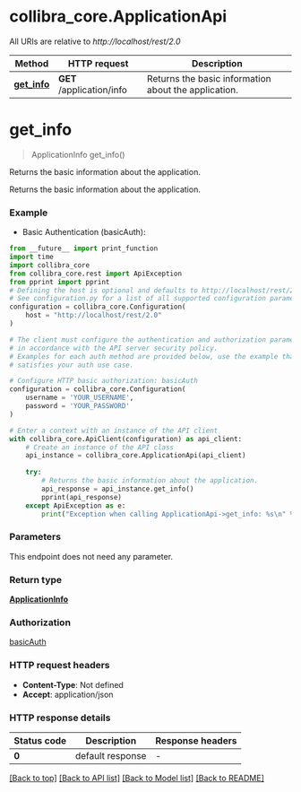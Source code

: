 # collibra_core.ApplicationApi

All URIs are relative to *http://localhost/rest/2.0*

Method | HTTP request | Description
------------- | ------------- | -------------
[**get_info**](ApplicationApi.md#get_info) | **GET** /application/info | Returns the basic information about the application.


# **get_info**
> ApplicationInfo get_info()

Returns the basic information about the application.

Returns the basic information about the application.

### Example

* Basic Authentication (basicAuth):
```python
from __future__ import print_function
import time
import collibra_core
from collibra_core.rest import ApiException
from pprint import pprint
# Defining the host is optional and defaults to http://localhost/rest/2.0
# See configuration.py for a list of all supported configuration parameters.
configuration = collibra_core.Configuration(
    host = "http://localhost/rest/2.0"
)

# The client must configure the authentication and authorization parameters
# in accordance with the API server security policy.
# Examples for each auth method are provided below, use the example that
# satisfies your auth use case.

# Configure HTTP basic authorization: basicAuth
configuration = collibra_core.Configuration(
    username = 'YOUR_USERNAME',
    password = 'YOUR_PASSWORD'
)

# Enter a context with an instance of the API client
with collibra_core.ApiClient(configuration) as api_client:
    # Create an instance of the API class
    api_instance = collibra_core.ApplicationApi(api_client)
    
    try:
        # Returns the basic information about the application.
        api_response = api_instance.get_info()
        pprint(api_response)
    except ApiException as e:
        print("Exception when calling ApplicationApi->get_info: %s\n" % e)
```

### Parameters
This endpoint does not need any parameter.

### Return type

[**ApplicationInfo**](ApplicationInfo.md)

### Authorization

[basicAuth](../README.md#basicAuth)

### HTTP request headers

 - **Content-Type**: Not defined
 - **Accept**: application/json

### HTTP response details
| Status code | Description | Response headers |
|-------------|-------------|------------------|
**0** | default response |  -  |

[[Back to top]](#) [[Back to API list]](../README.md#documentation-for-api-endpoints) [[Back to Model list]](../README.md#documentation-for-models) [[Back to README]](../README.md)

